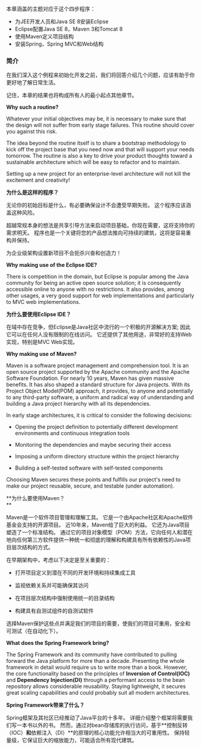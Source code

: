 本章涵盖的主题对应于这个四步程序：

* 为JEE开发人员和Java SE 8安装Eclipse
* Eclipse配置Java SE 8，Maven 3和Tomcat 8
* 使用Maven定义项目结构
* 安装Spring，Spring MVC和Web结构 

### 简介

在我们深入这个例程来初始化开发之前，我们将回答介绍几个问题，应该有助于你更好地了解日常生活。

记住，本章的结果也将构成所有人的最小起点其他章节。

**Why such a routine?**

Whatever your initial objectives may be, it is necessary to make sure that the design will not suffer from early stage failures. This routine should cover you against this risk.

The idea beyond the routine itself is to share a bootstrap methodology to kick off the project base that you need now and that will support your needs tomorrow. The routine is also a key to drive your product thoughts toward a sustainable architecture which will be easy to refactor and to maintain.

Setting up a new project for an enterprise-level architecture will not kill the excitement and creativity!

**为什么是这样的程序？**

无论你的初始目标是什么，有必要确保设计不会遭受早期失败。 这个程序应该涵盖这种风险。

超越常规本身的想法是共享引导方法来启动项目基础，你现在需要，这将支持你的需求明天。 程序也是一个关键将您的产品想法推向可持续的建筑，这将是容易重构并保持。

为企业级架构设置新项目不会扼杀兴奋和创造力！

**Why making use of the Eclipse IDE?**

There is competition in the domain, but Eclipse is popular among the Java community for being an active open source solution; it is consequently accessible online to anyone with no restrictions. It also provides, among other usages, a very good support for web implementations and particularly to MVC web implementations.

**为什么要使用Eclipse IDE？**

在域中存在竞争，但Eclipse是Java社区中流行的一个积极的开源解决方案; 因此它可以在任何人没有限制的在线访问。 它还提供了其他用途，非常好的支持Web实现，特别是MVC Web实现。

**Why making use of Maven?**

Maven is a software project management and comprehension tool. It is an open source project supported by the Apache community and the Apache Software Foundation. For nearly 10 years, Maven has given massive benefits. It has also shaped a standard structure for Java projects. With its Project Object Model\(POM\) approach, it provides, to anyone and potentially to any third-party software, a uniform and radical way of understanding and building a Java project hierarchy with all its dependencies.

In early stage architectures, it is critical to consider the following decisions:

* Opening the project definition to potentially different development environments and continuous integration tools

* Monitoring the dependencies and maybe securing their access

* Imposing a uniform directory structure within the project hierarchy

* Building a self-tested software with self-tested components

Choosing Maven secures these points and fulfills our project's need to make our project reusable, secure, and testable \(under automation\).

**为什么要使用Maven？      
**

Maven是一个软件项目管理和理解工具。 它是一个由Apache社区和Apache软件基金会支持的开源项目。 近10年来，Maven给了巨大的利益。 它还为Java项目塑造了一个标准结构。 通过它的项目对象模型（POM）方法，它向任何人和潜在地向任何第三方软件提供一种统一和彻底的理解和构建具有所有依赖性的Java项目层次结构的方式。

在早期架构中，考虑以下决定是至关重要的：

* 打开项目定义到潜在不同的开发环境和持续集成工具

* 监视依赖关系并可能确保其访问

* 在项目层次结构中强制使用统一的目录结构

* 构建具有自测试组件的自测试软件

选择Maven保护这些点并满足我们的项目的需要，使我们的项目可重用，安全和可测试（在自动化下）。

**What does the Spring Framework bring?**

The Spring Framework and its community have contributed to pulling forward the Java platform for more than a decade. Presenting the whole framework in detail would require us to write more than a book. However, the core functionality based on the principles of **Inversion of Control\(IOC\)** and **Dependency Injection\(DI\)** through a performant access to the bean repository allows considerable reusability. Staying lightweight, it secures great scaling capabilities and could probably suit all modern architectures.

**Spring Framework带来了什么？**

Spring框架及其社区已经推动了Java平台的十多年。 详细介绍整个框架将需要我们写一本书以外的书。 然而，通过对bean存储库的执行访问，基于**控制反转（IOC）**和**依赖注入（DI）**的原理的核心功能允许相当大的可重用性。 保持轻量级，它保证巨大的缩放能力，可能适合所有现代建筑。

